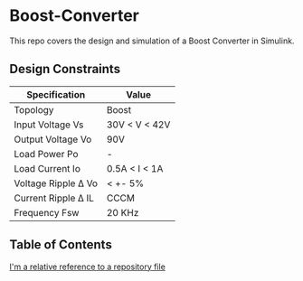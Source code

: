 # Boost-Converter
This repo covers the design and simulation of a Boost Converter in Simulink.

## Design Constraints

| Specification | Value |
| ----------- | ----------- |
| Topology      | Boost       |
| Input Voltage Vs  | 30V < V < 42V  |
| Output Voltage Vo  | 90V  |
| Load Power  Po | -  |
| Load Current  Io | 0.5A < I < 1A  |
| Voltage Ripple  &Delta; Vo | < +- 5%  |
| Current Ripple  &Delta; IL | CCCM  |
| Frequency Fsw | 20 KHz  |


## Table of Contents

[I'm a relative reference to a repository file](/Images)